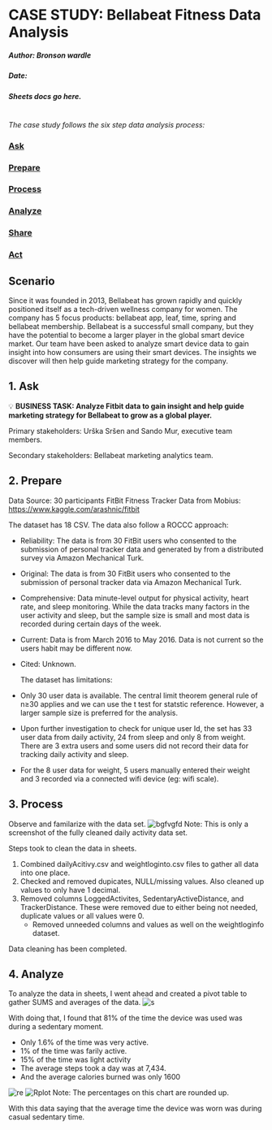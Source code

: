 # CASE STUDY: Bellabeat Fitness Data Analysis 
##### Author: Bronson wardle 

##### Date:

##### Sheets docs go here. 

##### 

#

_The case study follows the six step data analysis process:_

###  [Ask](#1-ask)
###  [Prepare](#2-prepare)
###  [Process](#3-process)
###  [Analyze](#4-analyze)
###  [Share](#5-share)
###  [Act](#6-act)

## Scenario
Since it was founded in 2013, Bellabeat has grown rapidly and quickly positioned itself as a tech-driven wellness company for women. The company has 5 focus products: bellabeat app, leaf, time, spring and bellabeat membership. Bellabeat is a successful small company, but they have the potential to become a larger player in the global smart device market. Our team have been asked to analyze smart device data to gain insight into how consumers are using their smart devices. The insights we discover will then help guide marketing strategy for the company. 

## 1. Ask
💡 **BUSINESS TASK: Analyze Fitbit data to gain insight and help guide marketing strategy for Bellabeat to grow as a global player.**

Primary stakeholders: Urška Sršen and Sando Mur, executive team members.

Secondary stakeholders: Bellabeat marketing analytics team.

## 2. Prepare 
Data Source: 30 participants FitBit Fitness Tracker Data from Mobius: https://www.kaggle.com/arashnic/fitbit

The dataset has 18 CSV. The data also follow a ROCCC approach:

- Reliability: The data is from 30 FitBit users who consented to the submission of personal tracker data and generated by from a distributed survey via Amazon Mechanical Turk. 
- Original: The data is from 30 FitBit users who consented to the submission of personal tracker data via Amazon  Mechanical Turk.
- Comprehensive: Data minute-level output for physical activity, heart rate, and sleep monitoring. While the data tracks many factors in the user activity and sleep, but the sample size is small and most data is recorded during certain days of the week. 
- Current: Data is from March 2016 to May 2016. Data is not current so the users habit may be different now. 
- Cited: Unknown. 

  The dataset has limitations:

- Only 30 user data is available. The central limit theorem general rule of n≥30 applies and we can use the t test for statstic reference. However, a larger sample size is preferred for the analysis.
- Upon further investigation to check for unique user Id, the set has 33 user data from daily activity, 24 from sleep and only 8 from weight. There are 3 extra users and some users did not record their data for tracking daily activity and sleep. 
- For the 8 user data for weight, 5 users manually entered their weight and 3 recorded via a connected wifi device (eg: wifi scale).

## 3. Process

Observe and familarize with the data set. 
![bgfvgfd](https://github.com/user-attachments/assets/6fd986ff-7b2a-4609-9640-3eabdb14694e)
Note: This is only a screenshot of the fully cleaned daily activity data set. 

Steps took to clean the data in sheets. 

1. Combined dailyAcitivy.csv and weightloginto.csv files to gather all data into one place.
2. Checked and removed dupicates, NULL/missing values. Also cleaned up values to only have 1 decimal. 
3. Removed columns LoggedActivites, SedentaryActiveDistance, and TrackerDistance. These were removed due to either being not needed, duplicate values or all values were 0.
   - Removed unneeded columns and values as well on the weightloginfo dataset.

Data cleaning has been completed. 

## 4. Analyze 

To analyze the data in sheets, I went ahead and created a pivot table to gather SUMS and averages of the data. 
![s](https://github.com/user-attachments/assets/f69d3a99-e6e1-4c71-8ea0-9c018c00b347)


With doing that, I found that 81% of the time the device was used was during a sedentary moment. 
- Only 1.6% of the time was very active.
- 1% of the time was farily active.
- 15% of the time was light activity
- The average steps took a day was at 7,434.
- And the average calories burned was only 1600 

![re](https://github.com/user-attachments/assets/664a1fc7-5efb-4138-b5b2-f68a3bcb1b7d)
![Rplot](https://github.com/user-attachments/assets/137289c8-692a-4fb0-8ca7-741281d8de53)
Note: The percentages on this chart are rounded up. 

With this data saying that the average time the device was worn was during casual sedentary time. 


